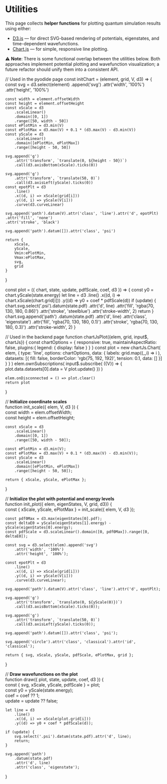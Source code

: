 # Utilities

This page collects **helper functions** for plotting quantum simulation results using either:

* <a target='_blank' href='https://d3js.org/'>D3.js</a> — for direct SVG-based rendering of potentials, eigenstates, 
  and time-dependent wavefunctions.
* <a target='_blank' href='https://www.chartjs.org/'>Chart.js</a> — for simple, responsive line plotting.

⚠️ **Note**: There is some functional overlap between the utilities below. Both approaches implement potential plotting 
and wavefunction visualization; a future refactor should unify them into a consistent API.


<js-cell>
// Used in the pyodide page
const initChart = (element, grid, V, d3) => {
    const svg = d3.select(element)
        .append('svg')
        .attr('width', '100%')
        .attr('height', '100%')

    const width = element.offsetWidth
    const height = element.offsetHeight
    const xScale = d3
        .scaleLinear()
        .domain([0, 1])
        .range([50, width - 50])
    const ePlotMin = d3.min(V)
    const ePlotMax = d3.max(V) + 0.1 * (d3.max(V) - d3.min(V))
    const yScale = d3
        .scaleLinear()
        .domain([ePlotMin, ePlotMax])
        .range([height - 50, 50])

    svg.append('g')
        .attr('transform', `translate(0, ${height - 50})`)
        .call(d3.axisBottom(xScale).ticks(0))
    
    svg.append('g')
        .attr('transform', `translate(50, 0)`)
        .call(d3.axisLeft(yScale).ticks(0))
    const epotPlt = d3
        .line()
        .x((d, i) => xScale(grid[i]))
        .y((d, i) => yScale(V[i]))
        .curve(d3.curveLinear)

    svg.append('path').datum(V).attr('class', 'line').attr('d', epotPlt)
    .attr('fill', 'none')
    .attr('stroke', 'black')

    svg.append('path').datum([]).attr('class', 'psi')

    return {
        xScale,
        yScale,
        Vmin:ePlotMin,
        Vmax:ePlotMax,
        svg,
        grid
    }
}

const plot = ({ chart, state, update, pdfScale, coef, d3 }) => {
    const y0 = chart.yScale(state.energy)
    let line = d3
        .line()
        .x((d, i) => chart.xScale(chart.grid[i]))
        .y((d) => y0 + coef * pdfScale(d))
    if (update) {
        chart.svg.select('.psi').datum(state.pdf)
        .attr('d', line)
        .attr('fill', 'rgba(70, 130, 180, 0.86)')
        .attr('stroke', 'steelblue')
        .attr('stroke-width', 2)
        return
    }
    chart.svg.append('path')
        .datum(state.pdf)
        .attr('d', line)
        .attr('class', 'eigenstate')
        .attr('fill', 'rgba(70, 130, 180, 0.1)')
        .attr('stroke', 'rgba(70, 130, 180, 0.3)')
        .attr('stroke-width', 2)
}
</js-cell>



<js-cell>
// Used in the backend page
function chartJsPlot({elem, grid, input$, chartJs}) {
    const chartOptions = {
        responsive: true,
        maintainAspectRatio: false,
        plugins:{
            legend: {
                display: false
            }
        }
    }
    const plot = new chartJs.Chart(
        elem, 
        { 
            type: 'line',
            options: chartOptions,
            data: { 
                labels: grid.map((_,i) => i ),
                datasets: [{
                    fill: false,
                    borderColor: 'rgb(75, 192, 192)',
                    tension: 0.1,
                    data: []
                }] 
            }
        }
    )
    elem.ownSubscriptions(
        input$.subscribe( ({V}) => {
            plot.data.datasets[0].data = V
            plot.update()
        })
    )

    elem.onDisconnected = () => plot.clear()
    return plot
}


// **Initialize coordinate scales**  
function init_scale({ elem, V, d3 }) {  
    const width = elem.offsetWidth;  
    const height = elem.offsetHeight;  

    const xScale = d3  
        .scaleLinear()  
        .domain([0, 1])  
        .range([50, width - 50]);  

    const ePlotMin = d3.min(V);  
    const ePlotMax = d3.max(V) + 0.1 * (d3.max(V) - d3.min(V));  
    const yScale = d3  
        .scaleLinear()  
        .domain([ePlotMin, ePlotMax])  
        .range([height - 50, 50]);  

    return { xScale, yScale, ePlotMax };  
}  

// **Initialize the plot with potential and energy levels**  
function init_plot({ elem, eigenStates, V, grid, d3}) {  
    const { xScale, yScale, ePlotMax } = init_scale({ elem, V, d3 });  

    const pdf0Max = d3.max(eigenStates[0].pdf);  
    const deltaE0 = yScale(eigenStates[1].energy) - yScale(eigenStates[0].energy);  
    const pdfScale = d3.scaleLinear().domain([0, pdf0Max]).range([0, deltaE0]);  

    const svg = d3.select(elem).append('svg')  
        .attr('width', '100%')  
        .attr('height', '100%');  

    const epotPlt = d3  
        .line()  
        .x((d, i) => xScale(grid[i]))  
        .y((d, i) => yScale(V[i]))  
        .curve(d3.curveLinear);  

    svg.append('path').datum(V).attr('class', 'line').attr('d', epotPlt);  

    svg.append('g')  
        .attr('transform', `translate(0, ${yScale(0)})`)  
        .call(d3.axisBottom(xScale).ticks(0));  

    svg.append('g')  
        .attr('transform', `translate(50, 0)`)  
        .call(d3.axisLeft(yScale).ticks(0));  

    svg.append('path').datum([]).attr('class', 'psi');  

    svg.append('circle').attr('class', 'classical').attr('id', 'classical');  

    return { svg, xScale, yScale, pdfScale, ePlotMax, grid };  
}  

// **Draw wavefunctions on the plot**  
function draw({ plot, state, update, coef, d3 }) {  
    const { svg, xScale, yScale, pdfScale } = plot;  
    const y0 = yScale(state.energy);  
    coef = coef ?? 1;  
    update = update ?? false;  

    let line = d3  
        .line()  
        .x((d, i) => xScale(plot.grid[i]))  
        .y((d) => y0 + coef * pdfScale(d));  

    if (update) {  
        svg.select('.psi').datum(state.pdf).attr('d', line);  
        return;  
    }  

    svg.append('path')  
        .datum(state.pdf)  
        .attr('d', line)  
        .attr('class', 'eigenstate');  
}  

</js-cell> 
